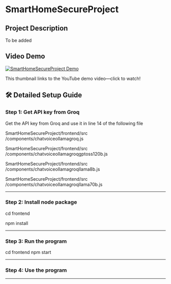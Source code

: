 # SmartHomeSecureProject

## Project Description

To be added


## Video Demo

[![SmartHomeSecureProject Demo](https://img.youtube.com/vi/rBFdG_s5CAk/0.jpg)](https://youtu.be/rBFdG_s5CAk)

This thumbnail links to the YouTube demo video—click to watch!

## 🛠️ Detailed Setup Guide

### Step 1: Get API key from Groq
Get the API key from Groq and use it in line 14 of the following file

SmartHomeSecureProject/frontend/src
/components/chatvoiceollamagroq.js 

SmartHomeSecureProject/frontend/src
/components/chatvoiceollamagroqgptoss120b.js 

SmartHomeSecureProject/frontend/src
/components/chatvoiceollamagroqllama8b.js 

SmartHomeSecureProject/frontend/src
/components/chatvoiceollamagroqllama70b.js 

---

### Step 2: Install node package
cd frontend

npm install 



---

### Step 3: Run the program

cd frontend
npm start


---

### Step 4: Use the program


---


